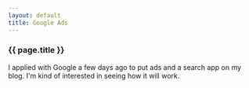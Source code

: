 ```yaml
---
layout: default
title: Google Ads
---
```


### {{ page.title }}
I applied with Google a few days ago to put ads and a search app on my blog.  I'm kind of interested in seeing how it will work.

